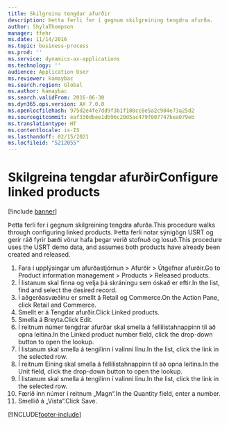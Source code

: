 ```yaml
---
title: Skilgreina tengdar afurðir
description: Þetta ferli fer í gegnum skilgreining tengdra afurða.
author: ShylaThompson
manager: tfehr
ms.date: 11/14/2016
ms.topic: business-process
ms.prod: ''
ms.service: dynamics-ax-applications
ms.technology: ''
audience: Application User
ms.reviewer: kamaybac
ms.search.region: Global
ms.author: kamaybac
ms.search.validFrom: 2016-06-30
ms.dyn365.ops.version: AX 7.0.0
ms.openlocfilehash: 975d2e4fe7dd9f3b1f108cc8e5a2c904e73a25d2
ms.sourcegitcommit: eaf330dbee1db96c20d5ac479f007747bea079eb
ms.translationtype: HT
ms.contentlocale: is-IS
ms.lasthandoff: 02/15/2021
ms.locfileid: "5212055"
---
```

# <a name="configure-linked-products"></a><span data-ttu-id="741d0-103">Skilgreina tengdar afurðir</span><span class="sxs-lookup"><span data-stu-id="741d0-103">Configure linked products</span></span>

[!include [banner](../../includes/banner.md)]

<span data-ttu-id="741d0-104">Þetta ferli fer í gegnum skilgreining tengdra afurða.</span><span class="sxs-lookup"><span data-stu-id="741d0-104">This procedure walks through configuring linked products.</span></span> <span data-ttu-id="741d0-105">Þetta ferli notar sýnigögn USRT og gerir ráð fyrir bæði vörur hafa þegar verið stofnuð og losuð.</span><span class="sxs-lookup"><span data-stu-id="741d0-105">This procedure uses the USRT demo data, and assumes both products have already been created and released.</span></span>

1. <span data-ttu-id="741d0-106">Fara í upplýsingar um afurðastjórnun > Afurðir > Útgefnar afurðir.</span><span class="sxs-lookup"><span data-stu-id="741d0-106">Go to Product information management > Products > Released products.</span></span>
2. <span data-ttu-id="741d0-107">Í listanum skal finna og velja þá skráningu sem óskað er eftir.</span><span class="sxs-lookup"><span data-stu-id="741d0-107">In the list, find and select the desired record.</span></span>
3. <span data-ttu-id="741d0-108">Í aðgerðasvæðinu er smellt á Retail og Commerce.</span><span class="sxs-lookup"><span data-stu-id="741d0-108">On the Action Pane, click Retail and Commerce.</span></span>
4. <span data-ttu-id="741d0-109">Smellt er á Tengdar afurðir.</span><span class="sxs-lookup"><span data-stu-id="741d0-109">Click Linked products.</span></span>
5. <span data-ttu-id="741d0-110">Smella á Breyta.</span><span class="sxs-lookup"><span data-stu-id="741d0-110">Click Edit.</span></span>
6. <span data-ttu-id="741d0-111">Í reitnum númer tengdrar afurðar skal smella á fellilistahnappinn til að opna leitina.</span><span class="sxs-lookup"><span data-stu-id="741d0-111">In the Linked product number field, click the drop-down button to open the lookup.</span></span>
7. <span data-ttu-id="741d0-112">Í listanum skal smella á tengilinn í valinni línu.</span><span class="sxs-lookup"><span data-stu-id="741d0-112">In the list, click the link in the selected row.</span></span>
8. <span data-ttu-id="741d0-113">Í reitnum Eining skal smella á fellilistahnappinn til að opna leitina.</span><span class="sxs-lookup"><span data-stu-id="741d0-113">In the Unit field, click the drop-down button to open the lookup.</span></span>
9. <span data-ttu-id="741d0-114">Í listanum skal smella á tengilinn í valinni línu.</span><span class="sxs-lookup"><span data-stu-id="741d0-114">In the list, click the link in the selected row.</span></span>
10. <span data-ttu-id="741d0-115">Færið inn númer í reitnum „Magn“.</span><span class="sxs-lookup"><span data-stu-id="741d0-115">In the Quantity field, enter a number.</span></span>
11. <span data-ttu-id="741d0-116">Smellið á „Vista“.</span><span class="sxs-lookup"><span data-stu-id="741d0-116">Click Save.</span></span>



[!INCLUDE[footer-include](../../../includes/footer-banner.md)]